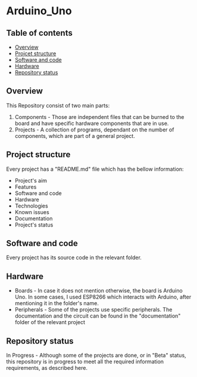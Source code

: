 # Arduino_Uno
## Table of contents
* [Overview](#Overview)
* [Projcet structure](#Projcet-structure)
* [Software and code](#Software-and-code)
* [Hardware](#Hardware)
* [Repository status](#Repository-status)

## Overview
This Repository consist of two main parts:
1. Components - Those are independent files that can be burned to the board and have specific hardware components that are in use.
2. Projects - A collection of programs, dependant on the number of components, which are part of a general project.

## Project structure
Every project has a "README.md" file which has the bellow information:
* Project's aim
* Features
* Software and code
* Hardware
* Technologies
* Known issues
* Documentation
* Project's status

## Software and code
Every project has its source code in the relevant folder.

## Hardware
* Boards - In case it does not mention otherwise, the board is Arduino Uno. 
In some cases, I used ESP8266 which interacts with Arduino, after mentioning it in the folder's name.
* Peripherals - Some of the projects use specific peripherals. The documentation and the circuit can be found in the "documentation" folder of the relevant project

## Repository status
In Progress - Although some of the projects are done, or in "Beta" status, this repository is in progress to meet all the required information requirements, as described here.
